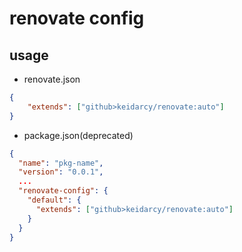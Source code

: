 # renovate config

## usage

- renovate.json

```json
{
    "extends": ["github>keidarcy/renovate:auto"]
}
```

- package.json(deprecated)

```json
{
  "name": "pkg-name",
  "version": "0.0.1",
  ...
  "renovate-config": {
    "default": {
      "extends": ["github>keidarcy/renovate:auto"]
    }
  }
}
```
